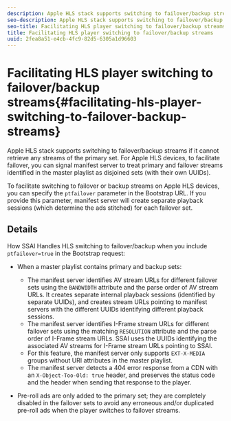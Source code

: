 ```yaml
---
description: Apple HLS stack supports switching to failover/backup streams if it cannot retrieve any streams of the primary set. For Apple HLS devices, to facilitate failover, you can signal manifest server to treat primary and failover streams identified in the master playlist as disjoined sets (with their own UUIDs).
seo-description: Apple HLS stack supports switching to failover/backup streams if it cannot retrieve any streams of the primary set. For Apple HLS devices, to facilitate failover, you can signal manifest server to treat primary and failover streams identified in the master playlist as disjoined sets (with their own UUIDs).
seo-title: Facilitating HLS player switching to failover/backup streams
title: Facilitating HLS player switching to failover/backup streams
uuid: 2fea8a51-e4cb-4fc9-82d5-6305a1d96603
---
```


# Facilitating HLS player switching to failover/backup streams{#facilitating-hls-player-switching-to-failover-backup-streams}

Apple HLS stack supports switching to failover/backup streams if it cannot retrieve any streams of the primary set. For Apple HLS devices, to facilitate failover, you can signal manifest server to treat primary and failover streams identified in the master playlist as disjoined sets (with their own UUIDs).

To facilitate switching to failover or backup streams on Apple HLS devices, you can specify the `ptfailover` parameter in the Bootstrap URL. If you provide this parameter, manifest server will create separate playback sessions (which determine the ads stitched) for each failover set.

## Details

How SSAI Handles HLS switching to failover/backup when you include `ptfailover=true` in the Bootstrap request:

* When a master playlist contains primary and backup sets:

  * The manifest server identifies AV stream URLs for different failover sets using the `BANDWIDTH` attribute and the parse order of AV stream URLs. It creates separate internal playback sessions (identified by separate UUIDs), and creates stream URLs pointing to manifest servers with the different UUIDs identifying different playback sessions. 
  * The manifest server identifies I-Frame stream URLs for different failover sets using the matching `RESOLUTION` attribute and the parse order of I-Frame stream URLs. SSAI uses the UUIDs identifying the associated AV streams for I-Frame stream URLs pointing to SSAI. 
  * For this feature, the manifest server only supports `EXT-X-MEDIA` groups without URI attributes in the master playlist. 
  * The manifest server detects a 404 error response from a CDN with an `X-Object-Too-Old: true` header, and preserves the status code and the header when sending that response to the player.

* Pre-roll ads are only added to the primary set; they are completely disabled in the failover sets to avoid any erroneous and/or duplicated pre-roll ads when the player switches to failover streams.

